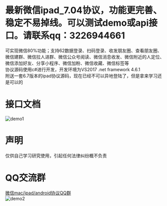 # 最新微信ipad_7.04协议，功能更完善、稳定不易掉线。可以测试demo或api接口。请联系qq：3226944661
可实现微信80%功能；支持62数据登录、扫码登录、收发朋友圈、查看朋友圈、微信建群、微信拉人进群、微信公众号阅读、微信消息收发、微信附近的人定位、微信添加好友、分享小程序、微信加粉、微信收藏、微信标签等<br/>
协议源码使用c#进行开发，开发环境为VS2017 .net framework 4.6.1 <br/>
附送一套6.7版本的ipad协议源码，现在已经不可以异地登陆了，但是拿来学习还是可以的<br/>
# 接口文档
![demo1](https://github.com/weixinbao/WeChatXY/blob/master/API.png) <br/>
# 声明
仅供自己学习研究使用，引起任何法律纠纷概不负责
# QQ交流群
<a target="_blank" href="http://qm.qq.com/cgi-bin/qm/qr?k=h0UvxjdtqEJRnCTQGHYbKNjzFflbtR6O&authKey=pRPTH1rv1nnJ%2Fr6Ybu2oqSZ3af2go0Nsa%2FvI8IU1lQpJxXj9gQkgsOZbzJOFzzTf&group_code=811937051&qrcode=1">微信mac/ipad/android协议QQ群</a><br/>
![demo2](https://github.com/weixinbao/WeChatXY/blob/master/QQ.png) <br/>

